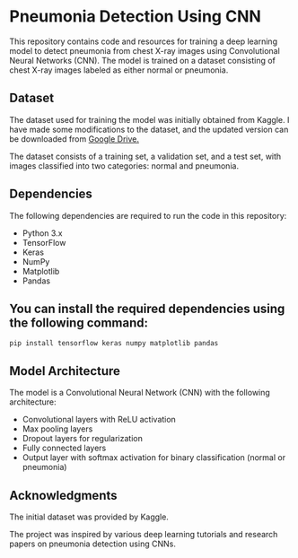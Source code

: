 # Pneumonia Detection Using CNN
This repository contains code and resources for training a deep learning model to detect pneumonia from chest X-ray images using Convolutional Neural Networks (CNN). The model is trained on a dataset consisting of chest X-ray images labeled as either normal or pneumonia.

## Dataset
The dataset used for training the model was initially obtained from Kaggle. I have made some modifications to the dataset, and the updated version can be downloaded from [Google Drive.](https://drive.google.com/drive/folders/1nnfFqdPVLCAiSdTaNEGNc7WWELP7eMfz?usp=drive_link)

The dataset consists of a training set, a validation set, and a test set, with images classified into two categories: normal and pneumonia.

## Dependencies
The following dependencies are required to run the code in this repository:

- Python 3.x
- TensorFlow
- Keras
- NumPy
- Matplotlib
- Pandas

## You can install the required dependencies using the following command:

``` pip install tensorflow keras numpy matplotlib pandas ```


## Model Architecture
The model is a Convolutional Neural Network (CNN) with the following architecture:

- Convolutional layers with ReLU activation
- Max pooling layers
- Dropout layers for regularization
- Fully connected layers
- Output layer with softmax activation for binary classification (normal or pneumonia)


## Acknowledgments
The initial dataset was provided by Kaggle.

The project was inspired by various deep learning tutorials and research papers on pneumonia detection using CNNs.
